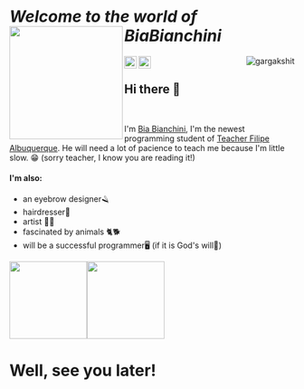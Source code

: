 #  _Welcome to the world of BiaBianchini_ <img align='left' src='https://user-images.githubusercontent.com/5713670/87202985-820dcb80-c2b6-11ea-9f56-7ec461c497c3.gif' width='200'>

<a href="https://www.instagram.com/22ap4j/">
  <img align="left" alt="BiaBianchini's Instagram" width="22px" src="https://raw.githubusercontent.com/hussainweb/hussainweb/main/icons/instagram.png" />
</a>

<a href="https://twitter.com/_beb4da">
  <img align="left" alt="Bia Bianchini | Twitter" width="22px" src="https://raw.githubusercontent.com/peterthehan/peterthehan/master/assets/twitter.svg" />
</a>
<p align="right">
  <img
    src="https://komarev.com/ghpvc/?username=BiaBianchini"
    alt="gargakshit"
  />
</p>

## Hi there 🙋

<br />

I'm [Bia Bianchini](https://www.instagram.com/22ap4j/), I'm the newest programming student of [Teacher Filipe Albuquerque](https://github.com/Lipe-Albuquerque). He will need a lot of pacience to teach me because I'm little slow. 😁 (sorry teacher, I know you are reading it!) 

#### I'm also:


* an eyebrow designer🪒
* hairdresser💇
* artist 🧑🎨
* fascinated by animals 🐈🐕
* will be a successful programmer🖥 (if it is God's will🤞️)

<a><img height="137px" src="https://github-readme-stats.vercel.app/api?username=BiaBianchini&hide_title=true&hide_border=true&show_icons=true&include_all_commits=true&count_private=true&line_height=21&text_color=000&icon_color=000&bg_color=0,ea6161,ffc64d,fffc4d,52fa5a&theme=graywhite" /><!-- wi*quL3fcV --><img height="137px" src="https://github-readme-stats.vercel.app/api/top-langs/?username=BiaBianchini&hide=html&hide_title=true&hide_border=true&layout=compact&langs_count=6&exclude_repo=comp426,Redventures-Movie-Quotes&text_color=000&icon_color=fff&bg_color=0,52fa5a,4dfcff,c64dff&theme=graywhite" /></a>

# Well, see you later!
